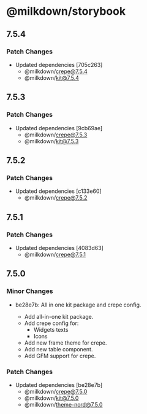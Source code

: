 # @milkdown/storybook

## 7.5.4

### Patch Changes

- Updated dependencies [705c263]
  - @milkdown/crepe@7.5.4
  - @milkdown/kit@7.5.4

## 7.5.3

### Patch Changes

- Updated dependencies [9cb69ae]
  - @milkdown/crepe@7.5.3
  - @milkdown/kit@7.5.3

## 7.5.2

### Patch Changes

- Updated dependencies [c133e60]
  - @milkdown/crepe@7.5.2

## 7.5.1

### Patch Changes

- Updated dependencies [4083d63]
  - @milkdown/crepe@7.5.1

## 7.5.0

### Minor Changes

- be28e7b: All in one kit package and crepe config.

  - Add all-in-one kit package.
  - Add crepe config for:
    - Widgets texts
    - Icons
  - Add new frame theme for crepe.
  - Add new table component.
  - Add GFM support for crepe.

### Patch Changes

- Updated dependencies [be28e7b]
  - @milkdown/crepe@7.5.0
  - @milkdown/kit@7.5.0
  - @milkdown/theme-nord@7.5.0
